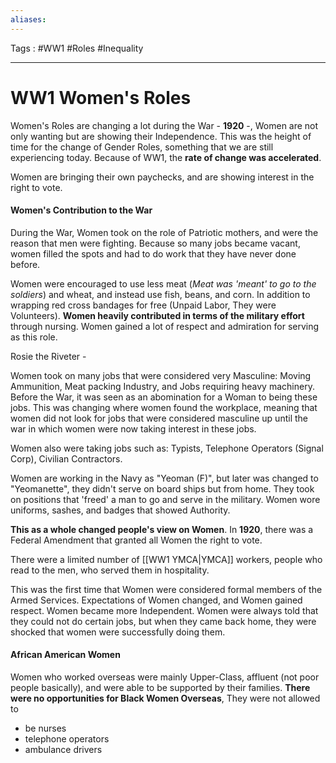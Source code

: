 ```yaml
---
aliases: 
---
```

Tags : #WW1 #Roles #Inequality 
___
# WW1 Women's Roles
Women's Roles are changing a lot during the War - **1920** -, Women are not only wanting but are showing their Independence. This was the height of time for the change of Gender Roles, something that we are still experiencing today. Because of WW1, the **rate of change was accelerated**.

Women are bringing their own paychecks, and are showing interest in the right to vote.

#### Women's Contribution to the War
During the War, Women took on the role of Patriotic mothers, and were the reason that men were fighting. Because so many jobs became vacant, women filled the spots and had to do work that they have never done before.

Women were encouraged to use less meat (*Meat was 'meant' to go to the soldiers*) and wheat, and instead use fish, beans, and corn. In addition to wrapping red cross bandages for free (Unpaid Labor, They were Volunteers). **Women heavily contributed in terms of the military effort** through nursing. Women gained a lot of respect and admiration for serving as this role.

Rosie the Riveter -

Women took on many jobs that were considered very Masculine: Moving Ammunition, Meat packing Industry, and Jobs requiring heavy machinery. Before the War, it was seen as an abomination for a Woman to being these jobs. This was changing where women found the workplace, meaning that women did not look for jobs that were considered masculine up until the war in which women were now taking interest in these jobs.

Women also were taking jobs such as: Typists, Telephone Operators (Signal Corp), Civilian Contractors.

Women are working in the Navy as "Yeoman (F)", but later was changed to "Yeomanette", they didn't serve on board ships but from home. They took on positions that 'freed' a man to go and serve in the military. Women wore uniforms, sashes, and badges that showed Authority.

**This as a whole changed people's view on Women**. In **1920**, there was a Federal Amendment that granted all Women the right to vote. 

There were a limited number of [[WW1 YMCA|YMCA]] workers, people who read to the men, who served them in hospitality.

This was the first time that Women were considered formal members of the Armed Services. Expectations of Women changed, and Women gained respect. Women became more Independent. Women were always told that they could not do certain jobs, but when they came back home, they were shocked that women were successfully doing them.

#### African American Women

Women who worked overseas were mainly Upper-Class, affluent (not poor people basically), and were able to be supported by their families. **There were no opportunities for Black Women Overseas**, They were not allowed to
- be nurses
- telephone operators
- ambulance drivers


